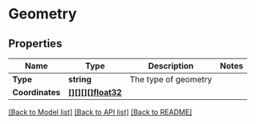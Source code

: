 # Geometry

## Properties

Name | Type | Description | Notes
------------ | ------------- | ------------- | -------------
**Type** | **string** | The type of geometry | 
**Coordinates** | [**[][][][]float32**](array.md) |  | 

[[Back to Model list]](../README.md#documentation-for-models) [[Back to API list]](../README.md#documentation-for-api-endpoints) [[Back to README]](../README.md)


